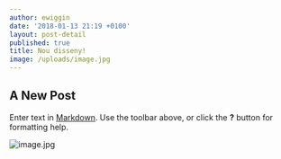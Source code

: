 ```yaml
---
author: ewiggin
date: '2018-01-13 21:19 +0100'
layout: post-detail
published: true
title: Nou disseny!
image: /uploads/image.jpg
---
```

## A New Post

Enter text in [Markdown](http://daringfireball.net/projects/markdown/). Use the toolbar above, or click the **?** button for formatting help.

![image.jpg]({{site.baseurl}}/uploads/image.jpg)
